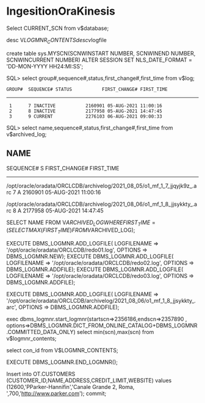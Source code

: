 # IngesitionOraKinesis
Select CURRENT_SCN from v$database; 

desc V$LOGMNR_CONTENTS
desc v$logfile

create table sys.MYSCN(SCNWINSTART NUMBER, SCNWINEND NUMBER, SCNWINCURRENT NUMBER)
ALTER SESSION SET NLS_DATE_FORMAT = 'DD-MON-YYYY HH24:MI:SS';

SQL> select group#,sequence#,status,first_change#,first_time from v$log;

    GROUP#  SEQUENCE# STATUS	       FIRST_CHANGE# FIRST_TIME
---------- ---------- ---------------- ------------- --------------------
	 1	    7 INACTIVE		     2160901 05-AUG-2021 11:00:16
	 2	    8 INACTIVE		     2177958 05-AUG-2021 14:47:45
	 3	    9 CURRENT		     2276103 06-AUG-2021 09:00:33

SQL> select name,sequence#,status,first_change#,first_time from v$archived_log;

NAME
--------------------------------------------------------------------------------
 SEQUENCE# S FIRST_CHANGE# FIRST_TIME
---------- - ------------- --------------------
/opt/oracle/oradata/ORCLCDB/archivelog/2021_08_05/o1_mf_1_7_jjqyjk9z_.arc
	 7 A	   2160901 05-AUG-2021 11:00:16

/opt/oracle/oradata/ORCLCDB/archivelog/2021_08_06/o1_mf_1_8_jjsykkty_.arc
	 8 A	   2177958 05-AUG-2021 14:47:45

SELECT NAME FROM V$ARCHIVED_LOG
   WHERE FIRST_TIME = (SELECT MAX(FIRST_TIME) FROM V$ARCHIVED_LOG);

EXECUTE DBMS_LOGMNR.ADD_LOGFILE( LOGFILENAME => '/opt/oracle/oradata/ORCLCDB/redo01.log',    OPTIONS => DBMS_LOGMNR.NEW);
EXECUTE DBMS_LOGMNR.ADD_LOGFILE( LOGFILENAME => '/opt/oracle/oradata/ORCLCDB/redo02.log',    OPTIONS => DBMS_LOGMNR.ADDFILE);
EXECUTE DBMS_LOGMNR.ADD_LOGFILE( LOGFILENAME => '/opt/oracle/oradata/ORCLCDB/redo03.log',    OPTIONS => DBMS_LOGMNR.ADDFILE);

EXECUTE DBMS_LOGMNR.ADD_LOGFILE( LOGFILENAME => '/opt/oracle/oradata/ORCLCDB/archivelog/2021_08_06/o1_mf_1_8_jjsykkty_.arc',    OPTIONS => DBMS_LOGMNR.ADDFILE);


exec dbms_logmnr.start_logmnr(startscn=>2356186,endscn=>2357890 , options=>DBMS_LOGMNR.DICT_FROM_ONLINE_CATALOG+DBMS_LOGMNR.COMMITTED_DATA_ONLY)
select min(scn),max(scn) from v$logmnr_contents;


select con_id from V$LOGMNR_CONTENTS;


EXECUTE DBMS_LOGMNR.END_LOGMNR();	


Insert into OT.CUSTOMERS (CUSTOMER_ID,NAME,ADDRESS,CREDIT_LIMIT,WEBSITE) values (12600,'PParker-Hannifin','Canale Grande 2, Roma, ',700,'http://www.parker.com');
commit;

